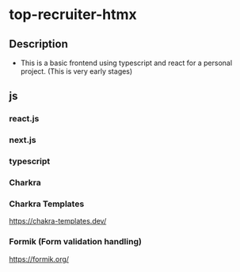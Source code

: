 # top-recruiter-htmx

## Description
- This is a basic frontend using typescript and react for a personal project. (This is very early stages)

## js

### react.js

### next.js

### typescript

### Charkra

### Charkra Templates
https://chakra-templates.dev/

### Formik (Form validation handling)
https://formik.org/

